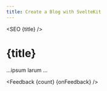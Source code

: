 ```yaml
---
title: Create a Blog with SvelteKit
---
```


<script context="module">
    export async function load({ fetch, url }) {        
        const currentPathParts = url.pathname.split('/');
        const currentPathSlug = currentPathParts[currentPathParts.length - 1];
        const response = await fetch(`/api/feedback/${currentPathSlug}`);
        const { count } = await response.json();
        
        return {
            status: 200,
            props: { count, currentPathSlug },
        };
    }
</script>

<script>
    import SEO from '$lib/components/SEO.svelte';
    import Feedback from '$lib/components/Feedback.svelte'; 
    import { invalidate } from '$app/navigation';

    export let count = 0;   
    export let currentPathSlug = '';     
    
    async function onFeedback() {
        await fetch(`/api/feedback/${currentPathSlug}`, { method: 'POST' });        
        await invalidate(`/api/feedback/${currentPathSlug}`);
    }
</script>

<SEO {title} />

# {title}

...ipsum larum ...

<Feedback {count} {onFeedback} />
